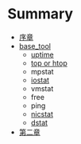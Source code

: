# Summary

* [序章](README.md)
* [base\_tool](chapter1.md)
  * [uptime](chapter1/uptime.md)
  * [top or htop](chapter1/top-or-htop.md)
  * mpstat
  * [iostat](chapter1/iostat.md)
  * vmstat
  * free
  * ping
  * [nicstat](chapter1/nicstat.md)
  * [dstat](dstat.md)
* [第二章](di-er-zhang.md)

